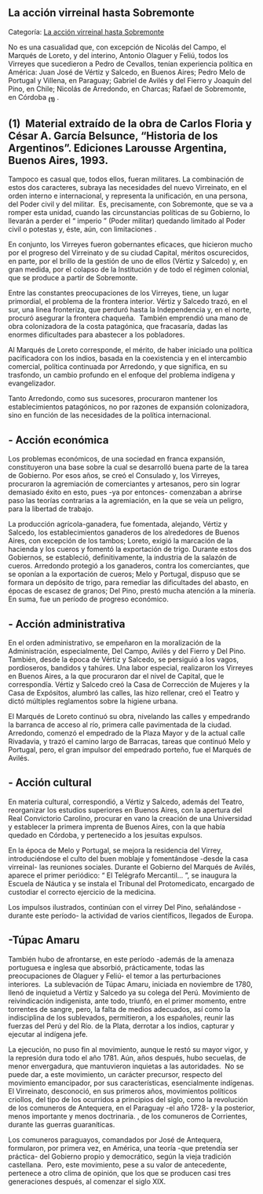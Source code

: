 ## La acción virreinal hasta Sobremonte

Categoría: [La acción virreinal hasta Sobremonte](http://descubrircorrientes.com.ar/2012/index.php/2927-historia-desde-el-origen-hasta-1814/de-la-ciudad-a-la-provincia-periodo-1750-1800/significacion-de-la-creacion-del-virreinato-y-demas-reformas-complementarias/la-accion-virreinal-hasta-sobremonte)

No es una casualidad que, con excepción de Nicolás del Campo, el Marqués de Loreto, y del interino, Antonio Olaguer y Feliú, todos los Virreyes que sucedieron a Pedro de Cevallos, tenían experiencia política en América: Juan José de Vértiz y Salcedo, en Buenos Aires; Pedro Melo de Portugal y Villena, en Paraguay; Gabriel de Avilés y del Fierro y Joaquín del Pino, en Chile; Nicolás de Arredondo, en Charcas; Rafael de Sobremonte, en Córdoba <sub><strong><span><span>(1)</span></span></strong></sub> .

## **(1)**  **Material extraído de la obra de Carlos Floria y César A. García Belsunce, “Historia de los Argentinos”. Ediciones Larousse Argentina, Buenos Aires, 1993.**

Tampoco es casual que, todos ellos, fueran militares. La combinación de estos dos caracteres, subraya las necesidades del nuevo Virreinato, en el orden interno e internacional, y representa la unificación, en una persona, del Poder civil y del militar.  Es, precisamente, con Sobremonte, que se va a romper esta unidad, cuando las circunstancias políticas de su Gobierno, lo llevarán a perder el “ imperio ” (Poder militar) quedando limitado al Poder civil o potestas y, éste, aún, con limitaciones .

En conjunto, los Virreyes fueron gobernantes eficaces, que hicieron mucho por el progreso del Virreinato y de su ciudad Capital, méritos oscurecidos, en parte, por el brillo de la gestión de uno de ellos (Vértiz y Salcedo) y, en gran medida, por el colapso de la Institución y de todo el régimen colonial, que se produce a partir de Sobremonte.

Entre las constantes preocupaciones de los Virreyes, tiene, un lugar primordial, el problema de la frontera interior. Vértiz y Salcedo trazó, en el sur, una línea fronteriza, que perduró hasta la Independencia y, en el norte, procuró asegurar la frontera chaqueña.  También emprendió una mano de obra colonizadora de la costa patagónica, que fracasaría, dadas las enormes dificultades para abastecer a los pobladores.

Al Marqués de Loreto corresponde, el mérito, de haber iniciado una política pacificadora con los indios, basada en la coexistencia y en el intercambio comercial, política continuada por Arredondo, y que significa, en su trasfondo, un cambio profundo en el enfoque del problema indígena y evangelizador.

Tanto Arredondo, como sus sucesores, procuraron mantener los establecimientos patagónicos, no por razones de expansión colonizadora, sino en función de las necesidades de la política internacional.

## **\- Acción económica**

Los problemas económicos, de una sociedad en franca expansión, constituyeron una base sobre la cual se desarrolló buena parte de la tarea de Gobierno. Por esos años, se creó el Consulado y, los Virreyes, procuraron la agremiación de comerciantes y artesanos, pero sin lograr demasiado éxito en esto, pues -ya por entonces- comenzaban a abrirse paso las teorías contrarias a la agremiación, en la que se veía un peligro, para la libertad de trabajo.

La producción agrícola-ganadera, fue fomentada, alejando, Vértiz y Salcedo, los establecimientos ganaderos de los alrededores de Buenos Aires, con excepción de los tambos; Loreto, exigió la marcación de la hacienda y los cueros y fomentó la exportación de trigo. Durante estos dos Gobiernos, se estableció, definitivamente, la industria de la salazón de cueros. Arredondo protegió a los ganaderos, contra los comerciantes, que se oponían a la exportación de cueros; Melo y Portugal, dispuso que se formara un depósito de trigo, para remediar las dificultades del abasto, en épocas de escasez de granos; Del Pino, prestó mucha atención a la minería. En suma, fue un período de progreso económico.

## **\- Acción administrativa**

En el orden administrativo, se empeñaron en la moralización de la Administración, especialmente, Del Campo, Avilés y del Fierro y Del Pino. También, desde la época de Vértiz y Salcedo, se persiguió a los vagos, pordioseros, bandidos y tahúres. Una labor especial, realizaron los Virreyes en Buenos Aires, a la que procuraron dar el nivel de Capital, que le correspondía. Vértiz y Salcedo creó la Casa de Corrección de Mujeres y la Casa de Expósitos, alumbró las calles, las hizo rellenar, creó el Teatro y dictó múltiples reglamentos sobre la higiene urbana.

El Marqués de Loreto continuó su obra, nivelando las calles y empedrando la barranca de acceso al río, primera calle pavimentada de la ciudad. Arredondo, comenzó el empedrado de la Plaza Mayor y de la actual calle Rivadavia, y trazó el camino largo de Barracas, tareas que continuó Melo y Portugal, pero, el gran impulsor del empedrado porteño, fue el Marqués de Avilés.

## **\- Acción cultural**

En materia cultural, correspondió, a Vértiz y Salcedo, además del Teatro, reorganizar los estudios superiores en Buenos Aires, con la apertura del Real Convictorio Carolino, procurar en vano la creación de una Universidad y establecer la primera imprenta de Buenos Aires, con la que había quedado en Córdoba, y pertenecido a los jesuitas expulsos.

En la época de Melo y Portugal, se mejora la residencia del Virrey, introduciéndose el culto del buen moblaje y fomentándose -desde la casa virreinal- las reuniones sociales. Durante el Gobierno del Marqués de Avilés, aparece el primer periódico: “ El Telégrafo Mercantil... ”, se inaugura la Escuela de Náutica y se instala el Tribunal del Protomedicato, encargado de custodiar el correcto ejercicio de la medicina.

Los impulsos ilustrados, continúan con el virrey Del Pino, señalándose -durante este período- la actividad de varios científicos, llegados de Europa.

## **\-Túpac Amaru**

También hubo de afrontarse, en este período -además de la amenaza portuguesa e inglesa que absorbió, prácticamente, todas las preocupaciones de Olaguer y Feliú- el temor a las perturbaciones interiores.  La sublevación de Túpac Amaru, iniciada en noviembre de 1780, llenó de inquietud a Vértiz y Salcedo ya su colega del Perú. Movimiento de reivindicación indigenista, ante todo, triunfó, en el primer momento, entre torrentes de sangre, pero, la falta de medios adecuados, así como la indisciplina de los sublevados, permitieron, a los españoles, reunir las fuerzas del Perú y del Río. de la Plata, derrotar a los indios, capturar y ejecutar al indígena jefe.

La ejecución, no puso fin al movimiento, aunque le restó su mayor vigor, y la represión dura todo el año 1781. Aún, años después, hubo secuelas, de menor envergadura, que mantuvieron inquietas a las autoridades.  No se puede dar, a este movimiento, un carácter precursor, respecto del movimiento emancipador, por sus características, esencialmente indígenas. El Virreinato, desconoció, en sus primeros años, movimientos políticos criollos, del tipo de los ocurridos a principios del siglo, como la revolución de los comuneros de Antequera, en el Paraguay -el año 1728- y la posterior, menos importante y menos doctrinaria. , de los comuneros de Corrientes, durante las guerras guaraníticas.

Los comuneros paraguayos, comandados por José de Antequera, formularon, por primera vez, en América, una teoría -que pretendía ser práctica- del Gobierno propio y democrático, según la vieja tradición castellana.  Pero, este movimiento, pese a su valor de antecedente, pertenece a otro clima de opinión, que los que se producen casi tres generaciones después, al comenzar el siglo XIX.